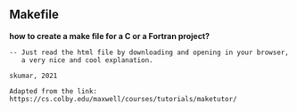Makefile
--------
    
**how to create a make file for a C or a Fortran project?**

    -- Just read the html file by downloading and opening in your browser, 
       a very nice and cool explanation.
    
    skumar, 2021
    
    Adapted from the link: https://cs.colby.edu/maxwell/courses/tutorials/maketutor/
    

